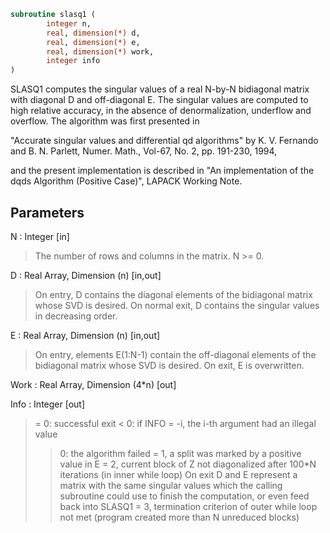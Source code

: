 ```fortran
subroutine slasq1 (
		integer n,
		real, dimension(*) d,
		real, dimension(*) e,
		real, dimension(*) work,
		integer info
)
```

 SLASQ1 computes the singular values of a real N-by-N bidiagonal
 matrix with diagonal D and off-diagonal E. The singular values
 are computed to high relative accuracy, in the absence of
 denormalization, underflow and overflow. The algorithm was first
 presented in

 "Accurate singular values and differential qd algorithms" by K. V.
 Fernando and B. N. Parlett, Numer. Math., Vol-67, No. 2, pp. 191-230,
 1994,

 and the present implementation is described in "An implementation of
 the dqds Algorithm (Positive Case)", LAPACK Working Note.

## Parameters
N : Integer [in]
> The number of rows and columns in the matrix. N >= 0.

D : Real Array, Dimension (n) [in,out]
> On entry, D contains the diagonal elements of the
> bidiagonal matrix whose SVD is desired. On normal exit,
> D contains the singular values in decreasing order.

E : Real Array, Dimension (n) [in,out]
> On entry, elements E(1:N-1) contain the off-diagonal elements
> of the bidiagonal matrix whose SVD is desired.
> On exit, E is overwritten.

Work : Real Array, Dimension (4*n) [out]

Info : Integer [out]
> = 0: successful exit
> < 0: if INFO = -i, the i-th argument had an illegal value
> > 0: the algorithm failed
> = 1, a split was marked by a positive value in E
> = 2, current block of Z not diagonalized after 100*N
> iterations (in inner while loop)  On exit D and E
> represent a matrix with the same singular values
> which the calling subroutine could use to finish the
> computation, or even feed back into SLASQ1
> = 3, termination criterion of outer while loop not met
> (program created more than N unreduced blocks)

